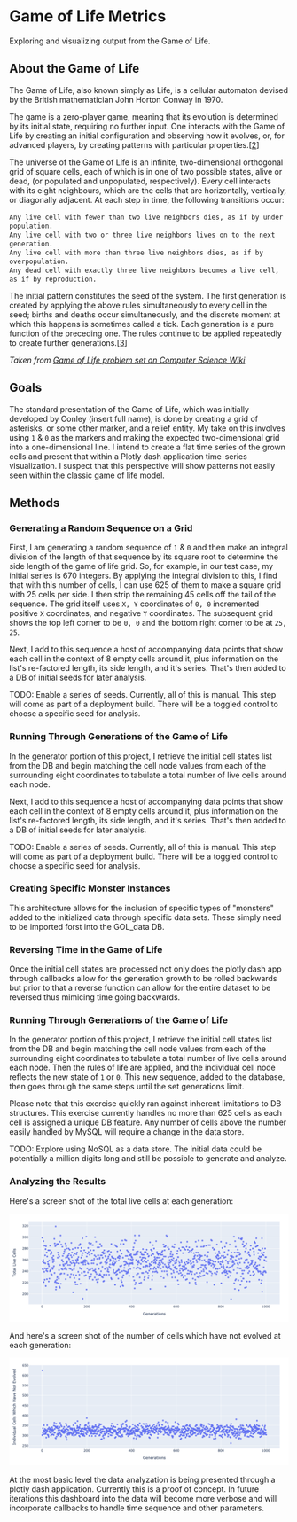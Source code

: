 # Game of Life Metrics

Exploring and visualizing output from the Game of Life.

## About the Game of Life

The Game of Life, also known simply as Life, is a cellular automaton devised by the British mathematician John Horton Conway in 1970.

The game is a zero-player game, meaning that its evolution is determined by its initial state, requiring no further input. One interacts with the Game of Life by creating an initial configuration and observing how it evolves, or, for advanced players, by creating patterns with particular properties.[[2](https://computersciencewiki.org/index.php/Game_of_Life#cite_note-2)]


The universe of the Game of Life is an infinite, two-dimensional orthogonal grid of square cells, each of which is in one of two possible states, alive or dead, (or populated and unpopulated, respectively). Every cell interacts with its eight neighbours, which are the cells that are horizontally, vertically, or diagonally adjacent. At each step in time, the following transitions occur:

	Any live cell with fewer than two live neighbors dies, as if by under population.
	Any live cell with two or three live neighbors lives on to the next generation.
	Any live cell with more than three live neighbors dies, as if by overpopulation.
	Any dead cell with exactly three live neighbors becomes a live cell, as if by reproduction.

The initial pattern constitutes the seed of the system. The first generation is created by applying the above rules simultaneously to every cell in the seed; births and deaths occur simultaneously, and the discrete moment at which this happens is sometimes called a tick. Each generation is a pure function of the preceding one. The rules continue to be applied repeatedly to create further generations.[[3](https://computersciencewiki.org/index.php/Game_of_Life#cite_note-3)]

*Taken from [Game of Life problem set on Computer Science Wiki](https://computersciencewiki.org/index.php/Game_of_Life)*


## Goals

The standard presentation of the Game of Life, which was initially developed by Conley (insert full name), is done by creating a grid of asterisks, or some other marker, and a relief entity. My take on this involves using `1` & `0` as the markers and making the expected two-dimensional grid into a one-dimensional line. I intend to create a flat time series of the grown cells and present that within a Plotly dash application time-series visualization. I suspect that this perspective will show patterns not easily seen within the classic game of life model.

## Methods

### Generating a Random Sequence on a Grid

First, I am generating a random sequence of `1` & `0` and then make an integral division of the length of that sequence by its square root to determine the side length of the game of life grid. So, for example, in our test case, my initial series is 670 integers. By applying the integral division to this, I find that with this number of cells, I can use 625 of them to make a square grid with 25 cells per side. I then strip the remaining 45 cells off the tail of the sequence. The grid itself uses `X, Y` coordinates of `0, 0`  incremented positive `X` coordinates, and negative `Y` coordinates. The subsequent grid shows the top left corner to be `0, 0` and the bottom right corner to be at `25, 25`.

Next, I add to this sequence a host of accompanying data points that show each cell in the context of 8 empty cells around it, plus information on the list's re-factored length, its side length, and it's series. That's then added to a DB of initial seeds for later analysis. 

TODO: Enable a series of seeds. Currently, all of this is manual. This step will come as part of a deployment build. There will be a toggled control to choose a specific seed for analysis.

### Running Through Generations of the Game of Life

In the generator portion of this project, I retrieve the initial cell states list from the DB and begin matching the cell node values from each of the surrounding eight coordinates to tabulate a total number of live cells around each node.  

Next, I add to this sequence a host of accompanying data points that show each cell in the context of 8 empty cells around it, plus information on the list's re-factored length, its side length, and it's series. That's then added to a DB of initial seeds for later analysis.

TODO: Enable a series of seeds. Currently, all of this is manual. This step will come as part of a deployment build. There will be a toggled control to choose a specific seed for analysis.

### Creating Specific Monster Instances

This architecture allows for the inclusion of specific types of "monsters" added to the initialized data through specific data sets. These simply need to be imported forst into the GOL_data DB.

### Reversing Time in the Game of Life

Once the initial cell states are processed not only does the plotly dash app through callbacks allow for the generation growth to be rolled backwards but prior to that a reverse function can allow for the entire dataset to be reversed thus mimicing time going backwards.

### Running Through Generations of the Game of Life

In the generator portion of this project, I retrieve the initial cell states list from the DB and begin matching the cell node values from each of the surrounding eight coordinates to tabulate a total number of live cells around each node. Then the rules of life are applied, and the individual cell node reflects the new state of `1` or `0`.  This new sequence, added to the database, then goes through the same steps until the set generations limit.

Please note that this exercise quickly ran against inherent limitations to DB structures. This exercise currently handles no more than 625 cells as each cell is assigned a unique DB feature. Any number of cells above the number easily handled by MySQL will require a change in the data store.

TODO: Explore using NoSQL as a data store. The initial data could be potentially a million digits long and still be possible to generate and analyze.

### Analyzing the Results


Here's a screen shot of the total live cells at each generation:

![](https://github.com/filchyboy/gol/raw/main/Screen_Shot_2020-10-26_at_5.37.08_PM.png)

And here's a screen shot of the number of cells which have not evolved at each generation:

![](https://github.com/filchyboy/gol/raw/main/Screen%20Shot%202020-10-26%20at%205.47.40%20PM.png)

At the most basic level the data analyzation is being presented through a plotly dash application. Currently this is a proof of concept. In future iterations this dashboard into the data will become more verbose and will incorporate callbacks to handle time sequence and other parameters.



